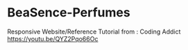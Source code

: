 # BeaSence-Perfumes
Responsive Website/Reference Tutorial from : Coding Addict https://youtu.be/QYZ2Pqo66Oc
